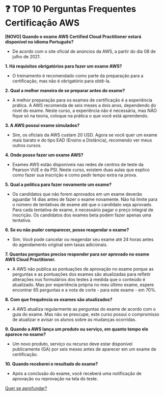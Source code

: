 # :question: TOP 10 Perguntas Frequentes Certificação AWS

__[NOVO] Quando o exame AWS Certified Cloud Practitioner estará disponível no idioma Português?__

* De acordo com o site oficial de anúncios da AWS, a partir do dia 08 de julho de 2021.

__1. Há requisitos obrigatórios para fazer um exame AWS?__

* O treinamento é recomendado como parte da preparação para a certificação, mas não é obrigatório para obtê-la.

__2. Qual a melhor maneira de se preparar antes do exame?__

* A melhor preparação para os exames de certificação é a experiência prática. A AWS recomenda de seis meses a dois anos, dependendo do nível do exame. Neste curso, a experiência não é necessária, mas NÃO fique só na teoria, coloque na prática o que você está aprendendo.

__3. A AWS possui exame simulados?__

* Sim, os oficiais da AWS custam 20 USD. Agora se você quer um exame mais barato e do tipo EAD (Ensino a Distância), recomendo ver meus outros cursos.

__4. Onde posso fazer um exame AWS?__

* Exames AWS estão disponíveis nas redes de centros de teste da Pearson VUE e da PSI. Neste curso, existem duas aulas que explico como fazer sua inscrição e como pedir tempo extra na prova.

__5. Qual a política para fazer novamente um exame?__

* Os candidatos que não forem aprovados em um exame deverão aguardar 14 dias antes de fazer o exame novamente. Não há limite para o número de tentativas de exame até que o candidato seja aprovado. Para cada tentativa de exame, é necessário pagar o preço integral de inscrição. Os candidatos dos exames beta podem fazer apenas uma tentativa.

__6. Se eu não puder comparecer, posso reagendar o exame?__

* Sim. Você pode cancelar ou reagendar seu exame até 24 horas antes do agendamento original sem taxas adicionais.

__7. Quantas perguntas preciso responder para ser aprovado no exame AWS Cloud Practitioner.__

* A AWS não publica as pontuações de aprovação no exame porque as perguntas e as pontuações dos exames são atualizadas para refletir alterações nos formulários dos testes à medida que o conteúdo é atualizado. Mas por experiência própria no meu último exame, espere encontrar 65 perguntas e a nota de corte - para este exame - em 70%.

__8. Com que frequência os exames são atualizados?__

* A AWS atualiza regularmente as perguntas do exame de acordo com o guia do exame. Mas não se preocupe, este curso possui o compromisso de atualizar e avisar os alunos sobre as mudanças ocorridas.

__9. Quando a AWS lança um produto ou serviço, em quanto tempo ele aparece no exame?__

* Um novo produto, serviço ou recurso deve estar disponível publicamente (GA) por seis meses antes de aparecer em um exame de certificação.

__10. Quando receberei o resultado do exame?__

* Após a conclusão do exame, você receberá uma notificação de aprovação ou reprovação na tela do teste.


[Quer se aprofundar?](https://aws.amazon.com/pt/certification/faqs/)
